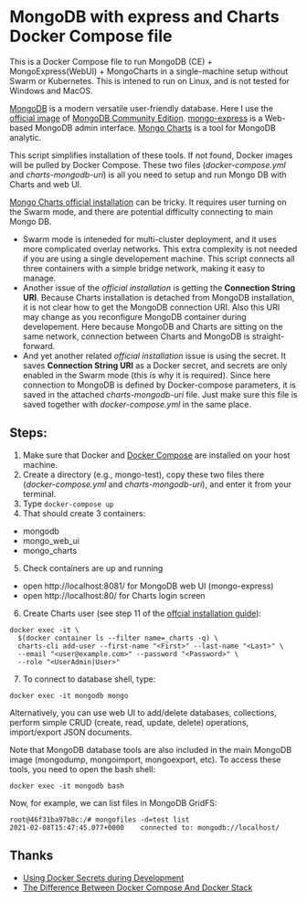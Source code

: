 # MongoDB with express and Charts Docker Compose file
This is a Docker Compose file to run MongoDB (CE) + MongoExpress(WebUI) + MongoCharts in a single-machine setup without Swarm or Kubernetes.
This is intened to run on Linux, and is not tested for Windows and MacOS. 

[MongoDB](https://www.mongodb.com/) is a modern versatile user-friendly database. Here I use the [official image](https://hub.docker.com/_/mongo) of [MongoDB Community Edition](https://docs.mongodb.com/manual/installation/#mongodb-community-edition-installation-tutorials).
[mongo-express](https://hub.docker.com/_/mongo-express) is a Web-based MongoDB admin interface. 
[Mongo Charts](https://docs.mongodb.com/charts/current/) is a tool for MongoDB analytic.

This script simplifies installation of these tools. If not found, Docker images will be pulled by Docker Compose. These two files (*docker-compose.yml* and *charts-mongodb-uri*) is all you need to setup and run Mongo DB with Charts and web UI.

[Mongo Charts official installation](https://docs.mongodb.com/charts/current/installation) can be tricky. It requires user turning on the Swarm mode, and there are potential difficulty connecting to main Mongo DB. 
* Swarm mode is inteneded for multi-cluster deployment, and it uses more complicated overlay networks. This extra complexity is not needed if you are using a single developement machine. This script connects all three containers with a simple bridge network, making it easy to manage. 
* Another issue of the *official installation* is getting the **Connection String URI**. Because Charts installation is detached from MongoDB installation, it is not clear how to get the MongoDB connection URI. Also this URI may change as you reconfigure MongoDB container during developement. Here because MongoDB and Charts are sitting on the same network, connection between Charts and MongoDB is straight-forward.
* And yet another related *official installation* issue is using the secret. It saves **Connection String URI** as a Docker secret, and secrets are only enabled in the Swarm mode (this is why it is required). Since here connection to MongoDB is defined by Docker-compose parameters, it is saved in the attached *charts-mongodb-uri* file. Just make sure this file is saved together with *docker-compose.yml* in the same place.


## Steps:
1. Make sure that Docker and [Docker Compose](https://github.com/docker/compose) are installed on your host machine. 
2. Create a directory (e.g., mongo-test), copy these two files there (*docker-compose.yml* and *charts-mongodb-uri*), and enter it from your terminal.
3. Type `docker-compose up`
4. That should create 3 containers:
  * mongodb
  * mongo_web_ui
  * mongo_charts
5. Check containers are up and running
  * open http://localhost:8081/ for MongoDB web UI (mongo-express)
  * open http://localhost:80/ for Charts login screen
6. Create Charts user (see step 11 of the [offcial installation guide](https://docs.mongodb.com/charts/current/installation)):
```shell  
docker exec -it \
  $(docker container ls --filter name=_charts -q) \
  charts-cli add-user --first-name "<First>" --last-name "<Last>" \
  --email "<user@example.com>" --password "<Password>" \
  --role "<UserAdmin|User>"
```
7. To connect to database shell, type:
```shell
docker exec -it mongodb mongo
```
Alternatively, you can use web UI to add/delete databases, collections, perform simple CRUD (create, read, update, delete) operations, import/export JSON documents.

Note that MongoDB database tools are also included in the main MongoDB image (mongodump, mongoimport, mongoexport, etc). To access these tools, you need to open the bash shell:
```shell
docker exec -it mongodb bash
```
Now, for example, we can list files in MongoDB GridFS:
```shell
root@46f31ba97b8c:/# mongofiles -d=test list
2021-02-08T15:47:45.077+0000    connected to: mongodb://localhost/
```
## Thanks
* [Using Docker Secrets during Development](https://blog.mikesir87.io/2017/05/using-docker-secrets-during-development/)
* [The Difference Between Docker Compose And Docker Stack](https://vsupalov.com/difference-docker-compose-and-docker-stack/)
